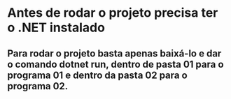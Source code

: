 # Antes de rodar o projeto precisa ter o .NET instalado
## Para rodar o projeto basta apenas baixá-lo e dar o comando dotnet run, dentro de pasta 01 para o programa 01 e dentro da pasta 02 para o programa 02.

